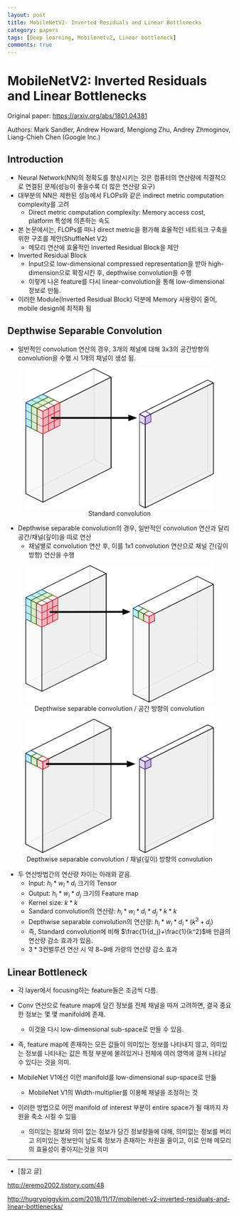 ```yaml
---
layout: post
title: MobileNetV2- Inverted Residuals and Linear Bottlenecks
category: papers
tags: [Deep learning, Mobilenetv2, Linear bottleneck]
comments: true
---
```


# MobileNetV2: Inverted Residuals and Linear Bottlenecks

Original paper: https://arxiv.org/abs/1801.04381

Authors: Mark Sandler, Andrew Howard, Menglong Zhu, Andrey Zhmoginov, Liang-Chieh Chen (Google Inc.)

## Introduction
- Neural Network(NN)의 정확도를 향상시키는 것은 컴퓨터의 연산량에 직결적으로 연결된 문제(성능이 좋을수록 더 많은 연산량 요구)
- 대부분의 NN은 제한된 성능에서 FLOPs와 같은 indirect metric computation complexity를 고려
  - Direct metric computation complexity: Memory access cost, platform 특성에 의존하는 속도
- 본 논문에서는, FLOPs를 떠나 direct metric을 평가해 효율적인 네트워크 구축을 위한 구조를 제안(ShuffleNet V2)
  - 메모리 연산에 효율적인 Inverted Residual Block을 제안
- Inverted Residual Block
  - Input으로 low-dimensional compressed representation을 받아 high-dimension으로 확장시킨 후, depthwise convolution을 수행
  - 이렇게 나온 feature를 다시 linear-convolution을 통해 low-dimensional 정보로 만듦.
- 이러한 Module(Inverted Residual Block) 덕분에 Memory 사용량이 줄어, mobile design에 최적화 됨

## Depthwise Separable Convolution
- 일반적인 convolution 연산의 경우, 3개의 채널에 대해 3x3의 공간방향의 convolution을 수행 시 1개의 채널이 생성 됨.
<center>
<figure>
<img src="/assets/post_img/papers/2019-01-09-mobilenetv2/fig1.png" alt="views">
<figcaption>Standard convolution</figcaption>
</figure>
</center>

- Depthwise separable convolution의 경우, 일반적인 convolution 연산과 달리 공간/채널(깊이)을 따로 연산
  - 채널별로 convolution 연산 후, 이를 1x1 convolution 연산으로 채널 간(깊이 방향) 연산을 수행
<center>
<figure>
<img src="/assets/post_img/papers/2019-01-09-mobilenetv2/fig2.png" alt="views">
<figcaption>Depthwise separable convolution / 공간 방향의 convolution</figcaption>
</figure>
</center>

<center>
<figure>
<img src="/assets/post_img/papers/2019-01-09-mobilenetv2/fig3.png" alt="views">
<figcaption>Depthwise separable convolution / 채널(깊이) 방향의 convolution</figcaption>
</figure>
</center>

- 두 연산방법간의 연산량 차이는 아래와 같음. 
  - Input: $h_i*w_i*d_i$ 크기의 Tensor
  - Output: $h_i*w_i*d_j$ 크기의 Feature map
  - Kernel size: $k*k$
  - Sandard convolution의 연산량: $h_i*w_i*d_i*d_j*k*k$
  - Depthwise separable convolution의 연산량: $h_i*w_i*d_i*(k^2+d_j)$
  - 즉, Standard convolution에 비해 $\frac{1}{d_j}+\frac{1}{k^2}$배 만큼의 연산량 감소 효과가 있음.
  - $3*3$컨벌루션 연산 시 약 8~9배 가량의 연산량 감소 효과

## Linear Bottleneck
- 각 layer에서 focusing하는 feature들은 조금씩 다름.
- Conv 연산으로 feature map에 담긴 정보를 전체 채널을 따져 고려하면, 결국 중요한 정보는 몇 몇 manifold에 존재.
  - 이것을 다시 low-dimensional sub-space로 만들 수 있음.

- 즉, feature map에 존재하는 모든 값들이 의미있는 정보를 나타내지 않고, 의미있는 정보를 나타내는 값은 특정 부분에 몰려있거나 전체에 여러 영역에 걸쳐 나타날 수 있다는 것을 의미.

- MobileNet V1에선 이런 manifold를 low-dimensional sup-space로 만듦
  - MobileNet V1의 Width-multiplier를 이용해 채널을 조정하는 것
- 이러한 방법으로 어떤 manifold of interest 부분이 entire space가 될 때까지 차원을 축소 시킬 수 있음
  - 의미있는 정보와 의미 없는 정보가 담긴 정보량들에 대해, 의미없는 정보를 버리고 의미있는 정보만이 남도록 정보가 존재하는 차원을 줄이고, 이로 인해 메모리의 효율성이 좋아지는것을 의미



---

- [참고 글]

http://eremo2002.tistory.com/48

http://hugrypiggykim.com/2018/11/17/mobilenet-v2-inverted-residuals-and-linear-bottlenecks/
